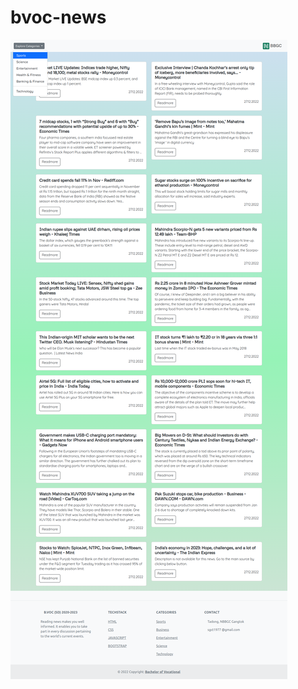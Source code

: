 # bvoc-news

![B Voc News Application](https://github.com/sailendrachettri/bvoc-news/blob/main/images/newsappV1.png)
